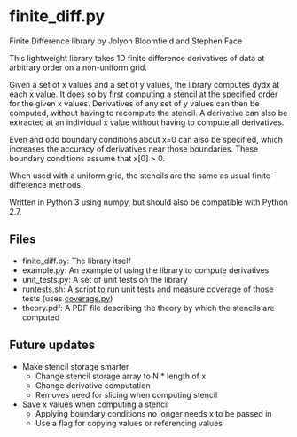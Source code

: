 # finite_diff.py

Finite Difference library by Jolyon Bloomfield and Stephen Face

This lightweight library takes 1D finite difference derivatives of data at arbitrary order on a non-uniform grid.

Given a set of x values and a set of y values, the library computes dydx at each x value. It does so by first computing a stencil at the specified order for the given x values. Derivatives of any set of y values can then be computed, without having to recompute the stencil. A derivative can also be extracted at an individual x value without having to compute all derivatives.

Even and odd boundary conditions about x=0 can also be specified, which increases the accuracy of derivatives near those boundaries. These boundary conditions assume that x[0] > 0.

When used with a uniform grid, the stencils are the same as usual finite-difference methods.

Written in Python 3 using numpy, but should also be compatible with Python 2.7.

## Files

* finite_diff.py: The library itself
* example.py: An example of using the library to compute derivatives
* unit_tests.py: A set of unit tests on the library
* runtests.sh: A script to run unit tests and measure coverage of those tests (uses [coverage.py](https://coverage.readthedocs.io/))
* theory.pdf: A PDF file describing the theory by which the stencils are computed

## Future updates

* Make stencil storage smarter
  * Change stencil storage array to N * length of x
  * Change derivative computation
  * Removes need for slicing when computing stencil
* Save x values when computing a stencil
  * Applying boundary conditions no longer needs x to be passed in
  * Use a flag for copying values or referencing values
